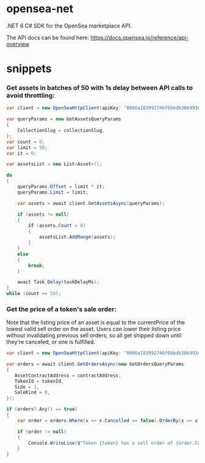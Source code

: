# opensea-net
.NET 6 C# SDK for the OpenSea marketplace API.

The API docs can be found here: https://docs.opensea.io/reference/api-overview

# snippets

### Get assets in batches of 50 with 1s delay between API calls to avoid throttling:
```C#
var client = new OpenSeaHttpClient(apiKey: "0066a183992746f6bbdb386493edbf10");

var queryParams = new GetAssetsQueryParams
{
    CollectionSlug = collectionSlug,
};
var count = 0;
var limit = 50;
var it = 0;

var assetsList = new List<Asset>();

do
{
    queryParams.Offset = limit * it;
    queryParams.Limit = limit;

    var assets = await client.GetAssetsAsync(queryParams);

    if (assets != null)
    {
        if (assets.Count > 0)
        {
            assetsList.AddRange(assets);
        }
    }
    else
    {
        break;
    }

    await Task.Delay(taskDelayMs);
}
while (count == 50);
```

### Get the price of a token's sale order:
Note that the listing price of an asset is equal to the currentPrice of the lowest valid sell order on the asset. 
Users can lower their listing price without invalidating previous sell orders, so all get shipped down until they're canceled, or one is fulfilled.
```C#
var client = new OpenSeaHttpClient(apiKey: "0066a183992746f6bbdb386493edbf10");

var orders = await client.GetOrdersAsync(new GetOrdersQueryParams
{
   AssetContractAddress = contractAddress,
   TokenId = tokenId,
   Side = 1,
   SaleKind = 0,
});

if (orders?.Any() == true)
{
    var order = orders.Where(x => x.Cancelled == false).OrderBy(x => x.CurrentPriceEth).FirstOrDefault();

    if (order != null)
    {
        Console.WriteLine($"Token {token} has a sell order of {order.CurrentPriceEth} ETH");                   
    }
}
```







